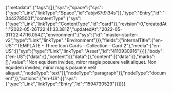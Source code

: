 {"metadata":{"tags":[]},"sys":{"space":{"sys":{"type":"Link","linkType":"Space","id":"abjv67t9l34s"}},"type":"Entry","id":"3442785001","contentType":{"sys":{"type":"Link","linkType":"ContentType","id":"card"}},"revision":0,"createdAt":"2022-05-26T22:41:33.381Z","updatedAt":"2022-05-31T22:47:16.054Z","environment":{"sys":{"id":"master-starter-v2","type":"Link","linkType":"Environment"}}},"fields":{"internalTitle":{"en-US":"TEMPLATE - Three Icon Cards - Collection - Card 2"},"media":{"en-US":[{"sys":{"type":"Link","linkType":"Asset","id":"4110930916"}}]},"body":{"en-US":{"data":{},"content":[{"data":{},"content":[{"data":{},"marks":[],"value":"Non equidem invideo, miror magis posuere velit aliquet. Non equidem invideo, miror magis posuere velit aliquet.","nodeType":"text"}],"nodeType":"paragraph"}],"nodeType":"document"}},"actions":{"en-US":[{"sys":{"type":"Link","linkType":"Entry","id":"1594730529"}}]}}}